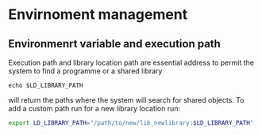 # Envirnoment management

## Environmenrt variable and execution path

Execution path and library location path are essential address to permit the system to find
a programme or a shared library

```
echo $LD_LIBRARY_PATH
```

will return the paths where the system will search for shared objects.
To add a custom path run for a new library location run:

```sh
export LD_LIBRARY_PATH="/path/to/new/lib_newlibrary:$LD_LIBRARY_PATH"
```
<!--  Script to show the footer   -->
<html>
<script
    src="https://code.jquery.com/jquery-3.3.1.js"
    integrity="sha256-2Kok7MbOyxpgUVvAk/HJ2jigOSYS2auK4Pfzbm7uH60="
    crossorigin="anonymous">
</script>
<script>
$(function(){
  $("#footer").load("../footers/footer.html");
});
</script>
<body>
<div id="footer"></div>
</body>
</html>
